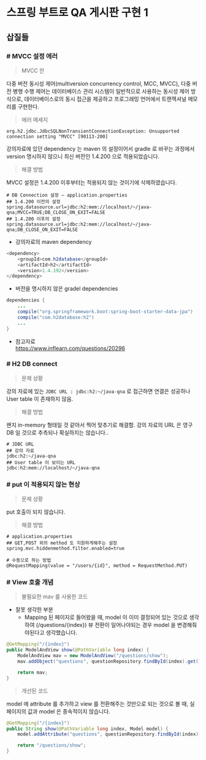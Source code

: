 # 스프링 부트로 QA 게시판 구현 1
## 삽질들

### # MVCC 설정 에러
> MVCC 란

다중 버전 동시성 제어(multiversion concurrency control, MCC, MVCC), 다중 버전 병행 수행 제어는 데이터베이스 관리 시스템이 일반적으로 사용하는 동시성 제어 방식으로, 데이터베이스로의 동시 접근을 제공하고 프로그래밍 언어에서 트랜잭셔널 메모리를 구현한다.

> 에러 메세지
```
org.h2.jdbc.JdbcSQLNonTransientConnectionException: Unsupported connection setting "MVCC" [90113-200]
```

강의자료에 있던 dependency 는 maven 의 설정이어서 gradle 로 바꾸는 과정에서 version 명시하지 않으니 최신 버전인 1.4.200 으로 적용되었습니다. 

> 해결 방법

MVCC 설정은 1.4.200 이후부터는 적용되지 않는 것이기에 삭제하였습니다.

```
# DB Connection 설정 – application.properties
## 1.4.200 이전의 설정
spring.datasource.url=jdbc:h2:mem://localhost/~/java-qna;MVCC=TRUE;DB_CLOSE_ON_EXIT=FALSE
## 1.4.200 이후의 설정
spring.datasource.url=jdbc:h2:mem://localhost/~/java-qna;DB_CLOSE_ON_EXIT=FALSE
```

- 강의자료의 maven dependency
```java
<dependency>
    <groupId>com.h2database</groupId>
    <artifactId>h2</artifactId>
    <version>1.4.192</version>
</dependency>
```
- 버전을 명시하지 않은 gradel dependencies
```java
dependencies {
    ...
    compile("org.springframework.boot:spring-boot-starter-data-jpa")
    compile("com.h2database:h2")
    ...
}
```

- 참고자료  
https://www.inflearn.com/questions/20296


### # H2 DB connect

> 문제 상황

강의 자료에 있는 `JDBC URL : jdbc:h2:~/java-qna` 로 접근하면 연결은 성공하나 User table 이 존재하지 않음.
 
> 해결 방법

왠지 in-memory 형태일 것 같아서 찍어 맞추기로 해결함.
강의 자료의 URL 은 영구 DB 일 것으로 추측되나 확실하지는 않습니다..

```
# JDBC URL
## 강의 자료
jdbc:h2:~/java-qna
## User table 이 보이는 URL
jdbc:h2:mem://localhost/~/java-qna
```

### # put 이 적용되지 않는 현상

> 문제 상황

put 호출이 되지 않습니다.

> 해결 방법

```
# application.properties
## GET,POST 외의 method 도 지원하게해주는 설정
spring.mvc.hiddenmethod.filter.enabled=true

# 수동으로 하는 방법
@RequestMapping(value = "/users/{id}", method = RequestMethod.PUT) 
```

### # View 호출 개념
> 불필요한 mav 를 사용한 코드
- 잘못 생각한 부분
    - Mapping 된 페이지로 들어왔을 때, model 이 이미 결정되어 있는 것으로 생각하여 (/questions/{index}) 뷰 전환이 일어나야되는 경우 model 을 변경해줘야된다고 생각했습니다. 
```java
@GetMapping("/{index}")
public ModelAndView show(@PathVariable long index) {
    ModelAndView mav = new ModelAndView("/questions/show");
    mav.addObject("questions", questionRepository.findById(index).get());

    return mav;
}
```

> 개선된 코드

model 에 attribute 를 추가하고 view 를 전환해주는 것만으로 되는 것으로 볼 때, 실 페이지의 값과 model 은 종속적이지 않습니다.     
```java
@GetMapping("/{index}")
public String show(@PathVariable long index, Model model) {
    model.addAttribute("questions", questionRepository.findById(index).get());

    return "/questions/show";
}
```


